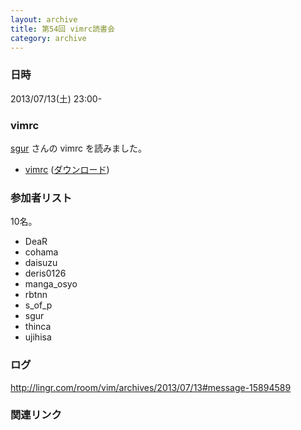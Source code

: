 ```yaml
---
layout: archive
title: 第54回 vimrc読書会
category: archive
---
```


### 日時
2013/07/13(土) 23:00-

### vimrc
[sgur](https://github.com/sgur) さんの vimrc を読みました。

- [vimrc](https://github.com/sgur/vimrc/blob/2d8a2b3134692b3a65e42504479e46a5fafc7e67/vimrc) ([ダウンロード](https://raw.github.com/sgur/vimrc/2d8a2b3134692b3a65e42504479e46a5fafc7e67/vimrc))

### 参加者リスト

10名。

- DeaR
- cohama
- daisuzu
- deris0126
- manga_osyo
- rbtnn
- s_of_p
- sgur
- thinca
- ujihisa

### ログ
<http://lingr.com/room/vim/archives/2013/07/13#message-15894589>

### 関連リンク

